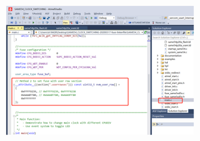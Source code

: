 ![image](https://github.com/yuchengstudio/cortex-M/blob/master/cortex-M4/SAME54/production_program/reference/fuse_003.png)
